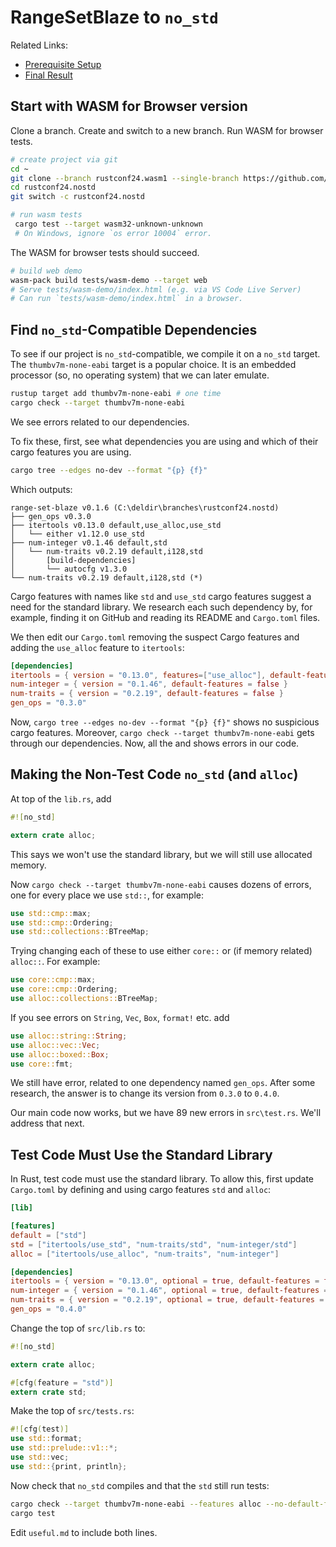 # RangeSetBlaze to `no_std`

Related Links:

* [Prerequisite Setup](setup.md)
* [Final Result](https://github.com/CarlKCarlK/range-set-blaze/tree/rustconf24.nostd)

## Start with WASM for Browser version

Clone a branch. Create and switch to a new branch. Run WASM for browser tests.

```bash
# create project via git
cd ~
git clone --branch rustconf24.wasm1 --single-branch https://github.com/CarlKCarlK/range-set-blaze.git rustconf24.nostd
cd rustconf24.nostd
git switch -c rustconf24.nostd

# run wasm tests
 cargo test --target wasm32-unknown-unknown
 # On Windows, ignore `os error 10004` error.
```

The WASM for browser tests should succeed.

```bash
# build web demo
wasm-pack build tests/wasm-demo --target web
# Serve tests/wasm-demo/index.html (e.g. via VS Code Live Server)
# Can run `tests/wasm-demo/index.html` in a browser.
```

## Find `no_std`-Compatible Dependencies

To see if our project is `no_std`-compatible, we compile it on a `no_std` target. The `thumbv7m-none-eabi` target is a popular choice. It is an embedded processor (so, no operating system) that we can later emulate.

```bash
rustup target add thumbv7m-none-eabi # one time
cargo check --target thumbv7m-none-eabi
```

We see errors related to our dependencies.

To fix these, first, see what dependencies you are using and which of
their cargo features you are using.

```bash
cargo tree --edges no-dev --format "{p} {f}"
```

Which outputs:

```text
range-set-blaze v0.1.6 (C:\deldir\branches\rustconf24.nostd) 
├── gen_ops v0.3.0
├── itertools v0.13.0 default,use_alloc,use_std
│   └── either v1.12.0 use_std
├── num-integer v0.1.46 default,std
│   └── num-traits v0.2.19 default,i128,std
│       [build-dependencies]
│       └── autocfg v1.3.0
└── num-traits v0.2.19 default,i128,std (*)
```

Cargo features with names like `std` and `use_std` cargo features suggest a need for the standard library. We research each such dependency by, for example, finding it on GitHub and reading its README and `Cargo.toml` files.

We then edit our `Cargo.toml` removing the suspect Cargo features and adding the `use_alloc` feature to `itertools`:

```toml
[dependencies]
itertools = { version = "0.13.0", features=["use_alloc"], default-features = false }
num-integer = { version = "0.1.46", default-features = false }
num-traits = { version = "0.2.19", default-features = false }
gen_ops = "0.3.0"
```

Now, `cargo tree --edges no-dev --format "{p} {f}"` shows no suspicious cargo features. Moreover, `cargo check --target thumbv7m-none-eabi` gets through our dependencies. Now, all the  and shows errors in our code.

## Making the Non-Test Code `no_std` (and `alloc`)

At top of the `lib.rs`, add

```rust
#![no_std]

extern crate alloc;
```

This says we won't use the standard library, but we will still use allocated memory.

Now `cargo check --target thumbv7m-none-eabi` causes dozens of errors, one for every place we use ``std::``, for example:

```rust
use std::cmp::max;
use std::cmp::Ordering;
use std::collections::BTreeMap;
```

Trying changing each of these to use either `core::` or (if memory related) `alloc::`. For example:

```rust
use core::cmp::max;
use core::cmp::Ordering;
use alloc::collections::BTreeMap;
```

If you see errors on `String`, `Vec`, `Box`, `format!` etc. add

```rust
use alloc::string::String;
use alloc::vec::Vec;
use alloc::boxed::Box;
use core::fmt;
```

We still have error, related to one dependency named `gen_ops`. After some research,
the answer is to change its version from `0.3.0` to `0.4.0`.

Our main code now works, but we have 89 new errors in `src\test.rs`. We'll address that next.

## Test Code Must Use the Standard Library

In Rust, test code must use the standard library. To allow this, first update `Cargo.toml` by defining and using cargo features `std` and `alloc`:

```toml
[lib]

[features]
default = ["std"]
std = ["itertools/use_std", "num-traits/std", "num-integer/std"]
alloc = ["itertools/use_alloc", "num-traits", "num-integer"]

[dependencies]
itertools = { version = "0.13.0", optional = true, default-features = false }
num-integer = { version = "0.1.46", optional = true, default-features = false }
num-traits = { version = "0.2.19", optional = true, default-features = false }
gen_ops = "0.4.0"
```

Change the top of `src/lib.rs` to:

```rust
#![no_std]

extern crate alloc;

#[cfg(feature = "std")]
extern crate std;
```

Make the top of `src/tests.rs`:

```rust
#![cfg(test)]
use std::format;
use std::prelude::v1::*;
use std::vec;
use std::{print, println};
```

Now check that `no_std` compiles and that the `std` still run tests:

```bash
cargo check --target thumbv7m-none-eabi --features alloc --no-default-features
cargo test
```

Edit `useful.md` to include both lines.
